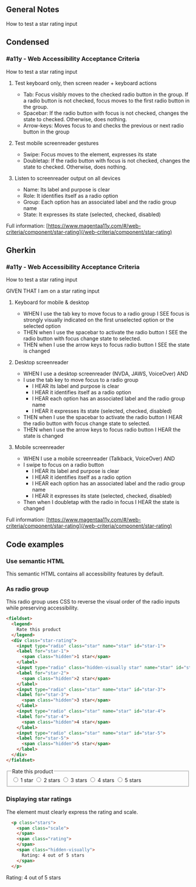 ## General Notes

How to test a star rating input

## Condensed

### #a11y - Web Accessibility Acceptance Criteria

How to test a star rating input

1. Test keyboard only, then screen reader + keyboard actions

      - Tab: Focus visibly moves to the checked radio button in the group. If a radio button is not checked, focus moves to the first radio button in the group.
      - Spacebar: If the radio button with focus is not checked, changes the state to checked.  Otherwise, does nothing.
      - Arrow-keys: Moves focus to and checks the previous or next radio button in the group

2. Test mobile screenreader gestures

      - Swipe: Focus moves to the element, expresses its state
      - Doubletap: If the radio button with focus is not checked, changes the state to checked. Otherwise, does nothing.

3. Listen to screenreader output on all devices

      - Name: Its label and purpose is clear
      - Role: It identifies itself as a radio option
      - Group: Each option has an associated label and the radio group name
      - State: It expresses its state (selected, checked, disabled)

Full information: [https://www.magentaa11y.com/#/web-criteria/component/star-rating](/web-criteria/component/star-rating)

## Gherkin

### #a11y - Web Accessibility Acceptance Criteria

How to test a star rating input

GIVEN THAT I am on a star rating input

1. Keyboard for mobile & desktop

      - WHEN I use the tab key to move focus to a radio group I SEE focus is strongly visually indicated on the first unselected option or the selected option
      - THEN when I use the spacebar to activate the radio button I SEE the radio button with focus change state to selected.
      - THEN when I use the arrow keys to focus radio button I SEE the state is changed

2. Desktop screenreader

      - WHEN I use a desktop screenreader (NVDA, JAWS, VoiceOver) AND 
      - I use the tab key to move focus to a radio group
        - I HEAR its label and purpose is clear
        - I HEAR it identifies itself as a radio option
        - I HEAR each option has an associated label and the radio group name
        - I HEAR it expresses its state (selected, checked, disabled)
      - THEN when I use the spacebar to activate the radio button I HEAR the radio button with focus change state to selected.
      - THEN when I use the arrow keys to focus radio button I HEAR the state is changed

3. Mobile screenreader

      - WHEN I use a mobile screenreader (Talkback, VoiceOver) AND
      - I swipe to focus on a radio button
         - I HEAR its label and purpose is clear
         - I HEAR it identifies itself as a radio option
         - I HEAR each option has an associated label and the radio group name
         - I HEAR it expresses its state (selected, checked, disabled)
      - Then when I doubletap with the radio in focus I HEAR the state is changed


Full information: [https://www.magentaa11y.com/#/web-criteria/component/star-rating](/web-criteria/component/star-rating)




## Code examples

### Use semantic HTML
This semantic HTML contains all accessibility features by default.





### As radio group

This radio group uses CSS to reverse the visual order of the radio inputs while preserving accessibility.

```html
<fieldset>
  <legend>
    Rate this product
  </legend>
  <div class="star-rating">
    <input type="radio" class="star" name="star" id="star-1">
    <label for="star-1">
      <span class="hidden">1 star</span>
    </label>
    <input type="radio" class="hidden-visually star" name="star" id="star-2">
    <label for="star-2">
      <span class="hidden">2 star</span>
    </label>
    <input type="radio" class="star" name="star" id="star-3">
    <label for="star-3">
      <span class="hidden">3 star</span>
    </label>
    <input type="radio" class="star" name="star" id="star-4">
    <label for="star-4">
      <span class="hidden">4 star</span>
    </label>
    <input type="radio" class="star" name="star" id="star-5">
    <label for="star-5">
      <span class="hidden">5 star</span>
    </label>
  </div>
</fieldset>
```

<!-- TODO - come back and work on why the order is reversed plus work on styling -->

<example>
  <fieldset>
    <legend>
      Rate this product
    </legend>
    <div class="star-rating" role="radiogroup">
      <input type="radio" class="hidden-visually star" name="star" id="star-1">      
      <label for="star-1">
        <span class="hidden-visually">1 star</span>
      </label>
      <input type="radio" class="hidden-visually star" name="star" id="star-2" data-icon="tablet">
      <label for="star-2">
        <span class="hidden-visually">2 stars</span>
      </label>
      <input type="radio" class="hidden-visually star" name="star" id="star-3">
      <label for="star-3">
        <span class="hidden-visually">3 stars</span>
      </label>
      <input type="radio" class="hidden-visually star" name="star" id="star-4">
      <label for="star-4">
        <span class="hidden-visually">4 stars</span>
      </label>
      <input type="radio" class="hidden-visually star" name="star" id="star-5">
      <label for="star-5">
        <span class="hidden-visually">5 stars</span>
      </label>
    </div>
  </fieldset>
</example>

### Displaying star ratings

The element must clearly express the rating and scale.

```html
  <p class="stars">
    <span class="scale">
    </span>
    <span class="rating">
    </span>
    <span class="hidden-visually">
      Rating: 4 out of 5 stars
    </span>
  </p>
```

<example>
<p class="stars">
    <span class="scale">
    </span>
    <span class="rating">
    </span>
    <span class="hidden-visually">
      Rating: 4 out of 5 stars
    </span>
  </p>
</example>

